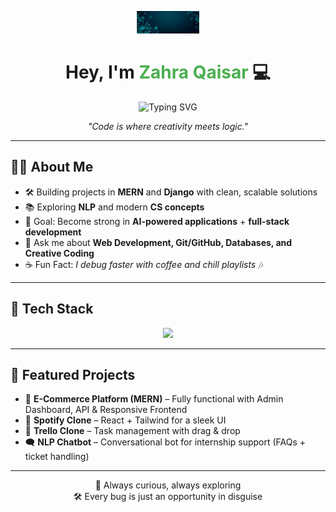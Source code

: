 <!-- Header with background -->
<p align="center">
  <img src="image.jpg" alt="Background" width="20%" />
</p>

<h1 align="center">
  Hey, I'm <span style="color:#4CAF50">Zahra Qaisar</span> 💻  
</h1>

<p align="center">
  <img src="https://readme-typing-svg.herokuapp.com?font=Fira+Code&weight=500&size=22&pause=1000&color=36BCF7&center=true&vCenter=true&width=550&lines=Full+Stack+Web+Developer;MERN+%2B+Django+Explorer;ML+and+Creative+Coding+Enthusiast" alt="Typing SVG" />
</p>

<p align="center">
  <em>"Code is where creativity meets logic."</em>
</p>


---

## 👩‍💻 About Me  
- 🛠️ Building projects in **MERN** and **Django** with clean, scalable solutions  
- 📚 Exploring **NLP** and modern **CS concepts**  
- 🎯 Goal: Become strong in **AI-powered applications** + **full-stack development**  
- 💬 Ask me about **Web Development, Git/GitHub, Databases, and Creative Coding**  
- ☕ Fun Fact: *I debug faster with coffee and chill playlists* 🎶  

---

## 🧩 Tech Stack  
<p align="center">
  <img src="https://skillicons.dev/icons?i=js,python,postgres,mongodb,express,react,nodejs,django,git,github,tailwind" />
</p>  

---

## 🚀 Featured Projects  
- 🛒 **E-Commerce Platform (MERN)** – Fully functional with Admin Dashboard, API & Responsive Frontend  
- 🎼 **Spotify Clone** – React + Tailwind for a sleek UI  
- 📌 **Trello Clone** – Task management with drag & drop  
- 🗨️ **NLP Chatbot** – Conversational bot for internship support (FAQs + ticket handling)  

---

<p align="center">
  🔭 Always curious, always exploring <br>
  🛠️ Every bug is just an opportunity in disguise
</p>
